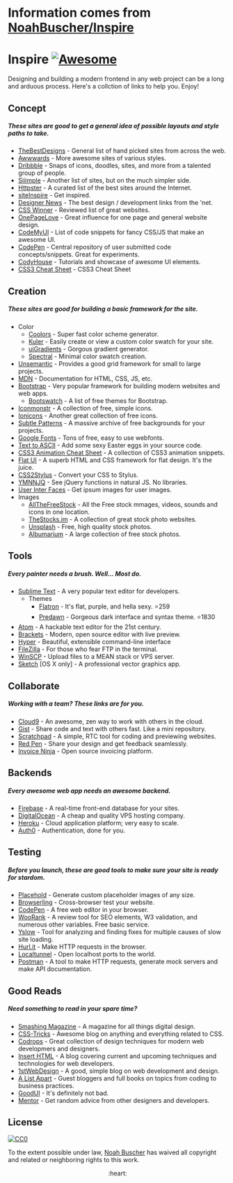 # Information comes from [NoahBuscher/Inspire](https://github.com/NoahBuscher/Inspire)
Inspire [![Awesome](https://cdn.rawgit.com/sindresorhus/awesome/d7305f38d29fed78fa85652e3a63e154dd8e8829/media/badge.svg)](https://github.com/sindresorhus/awesome)
===

Designing and building a modern frontend in any web project can be a long and arduous process. Here's a collction of links to help you. Enjoy!

## Concept
<h5>These sites are good to get a general idea of possible layouts and style paths to take.</h5>

* [TheBestDesigns](https://www.thebestdesigns.com/) - General list of hand picked sites from across the web.
* [Awwwards](http://www.awwwards.com/) - More awesome sites of various styles.
* [Dribbble](https://dribbble.com/) - Snaps of icons, doodles, sites, and more from a talented group of people.
* [Siiimple](https://siiimple.com/) - Another list of sites, but on the much simpler side.
* [Httpster](http://httpster.net/) - A curated list of the best sites around the Internet.
* [siteInspire](http://www.siteinspire.com/) - Get inspired.
* [Designer News](https://www.designernews.co/) - The best design / development links from the 'net.
* [CSS Winner](http://www.csswinner.com/) - Reviewed list of great websites.
* [OnePageLove](https://onepagelove.com/) - Great influence for one page and general website design.
* [CodeMyUI](https://codemyui.com/) - List of code snippets for fancy CSS/JS that make an awesome UI.
* [CodePen](http://codepen.io/) - Central repository of user submitted code concepts/snippets. Great for experiments.
* [CodyHouse](https://codyhouse.co/) - Tutorials and showcase of awesome UI elements.
* [CSS3 Cheat Sheet](http://www.justinaguilar.com/animations/#) - CSS3 Cheat Sheet

## Creation
<h5>These sites are good for building a basic framework for the site.</h5>

* Color
  * [Coolors](https://coolors.co/) - Super fast color scheme generator.
  * [Kuler](https://color.adobe.com/) - Easily create or view a custom color swatch for your site.
  * [uiGradients](https://uigradients.com/) - Gorgous gradient generator.
  * [Spectral](http://jxnblk.com/Spectral/) - Minimal color swatch creation.
* [Unsemantic](http://unsemantic.com) - Provides a good grid framework for small to large projects.
* [MDN](https://developer.mozilla.org) - Documentation for HTML, CSS, JS, etc.
* [Bootstrap](http://getbootstrap.com) - Very popular framework for building modern websites and web apps.
  * [Bootswatch](http://bootswatch.com) - A list of free themes for Bootstrap.
* [Iconmonstr](http://iconmonstr.com) - A collection of free, simple icons.
* [Ionicons](http://ionicons.com) - Another great collection of free icons.
* [Subtle Patterns](http://subtlepatterns.com) - A massive archive of free backgrounds for your projects.
* [Google Fonts](https://www.google.com/fonts) - Tons of free, easy to use webfonts.
* [Text to ASCII](http://patorjk.com/software/taag/#p=display&f=Graffiti&t=Type%20Something%20) - Add some sexy Easter eggs in your source code.
* [CSS3 Animation Cheat Sheet](http://www.justinaguilar.com/animations/) - A collection of CSS3 animation snippets.
* [Flat UI](http://designmodo.github.io/Flat-UI/) - A superb HTML and CSS framework for flat design. It's the juice.
* [CSS2Stylus](http://css2stylus.com) - Convert your CSS to Stylus.
* [YMNNJQ](http://youmightnotneedjquery.com) - See jQuery functions in natural JS. No libraries.
* [User Inter Faces](http://uifaces.com) - Get ipsum images for user images.
* Images
  * [AllTheFreeStock](http://allthefreestock.com/) - All the Free stock mmages, videos, sounds and icons in one location.
  * [TheStocks.im](http://thestocks.im) - A collection of great stock photo websites.
  * [Unsplash](https://unsplash.com) - Free, high quality stock photos.
  * [Albumarium](http://albumarium.com) - A large collection of free stock photos.

## Tools
<h5>Every painter needs a brush. Well... Most do.</h5>

* [Sublime Text](https://www.sublimetext.com) - A very popular text editor for developers.
  * Themes
    * [Flatron](https://github.com/noahbuscher/Flatron) - It's flat, purple, and hella sexy. :star:259
    * [Predawn](https://github.com/jamiewilson/predawn) - Gorgeous dark interface and syntax theme. :star:1830
* [Atom](https://atom.io) - A hackable text editor for the 21st century.
* [Brackets](http://brackets.io/) - Modern, open source editor with live preview.
* [Hyper](https://hyper.is) - Beautiful, extensible command-line interface
* [FileZilla](https://filezilla-project.org) - For those who fear FTP in the terminal.
* [WinSCP](http://winscp.net) - Upload files to a MEAN stack or VPS server.
* [Sketch](http://www.sketchapp.com/) [OS X only] - A professional vector graphics app.

## Collaborate
<h5>Working with a team? These links are for you.</h5>

* [Cloud9](https://c9.io) - An awesome, zen way to work with others in the cloud.
* [Gist](https://gist.github.com) - Share code and text with others fast. Like a mini repository.
* [Scratchpad](http://scratchpad.io) - A simple, RTC tool for coding and previewing websites.
* [Red Pen](https://redpen.io) - Share your design and get feedback seamlessly.
* [Invoice Ninja](https://www.invoiceninja.com) - Open source invoicing platform.

## Backends
<h5>Every awesome web app needs an awesome backend.</h5>

* [Firebase](https://www.firebase.com) - A real-time front-end database for your sites.
* [DigitalOcean](https://www.digitalocean.com/) - A cheap and quality VPS hosting company.
* [Heroku](https://www.heroku.com) - Cloud application platform; very easy to scale.
* [Auth0](https://auth0.com/) - Authentication, done for you.

## Testing
<h5>Before you launch, these are good tools to make sure your site is ready for stardom.</h5>

* [Placehold](http://placehold.it) - Generate custom placeholder images of any size.
* [Browserling](https://www.browserling.com/) - Cross-browser test your website.
* [CodePen](http://codepen.io) - A free web editor in your browser.
* [WooRank](https://www.woorank.com/) - A review tool for SEO elements, W3 validation, and numerous other variables. Free basic service.
* [Yslow](http://yslow.org) - Tool for analyzing and finding fixes for multiple causes of slow site loading.
* [Hurl.it](https://www.hurl.it/) - Make HTTP requests in the browser.
* [Localtunnel](http://localtunnel.me) - Open localhost ports to the world.
* [Postman](https://www.getpostman.com/) - A tool to make HTTP requests, generate mock servers and make API documentation.

## Good Reads
<h5>Need something to read in your spare time?</h5>

* [Smashing Magazine](http://www.smashingmagazine.com) - A magazine for all things digital design.
* [CSS-Tricks](https://css-tricks.com/) - Awesome blog on anything and everything related to CSS.
* [Codrops](http://tympanus.net/codrops/) - Great collection of design techniques for modern web developmers and designers.
* [Insert HTML](http://www.inserthtml.com) - A blog covering current and upcoming techniques and technologies for web developers.
* [1stWebDesign](http://www.1stwebdesigner.com/blog/) - A good, simple blog on web development and design.
* [A List Apart](http://alistapart.com) - Guest bloggers and full books on topics from coding to business practices.
* [GoodUI](http://goodui.org) - It's definitely not bad.
* [Mentor](http://www.mentor.so/) - Get random advice from other designers and developers.

## License

[![CC0](http://i.creativecommons.org/p/zero/1.0/88x31.png)](http://creativecommons.org/publicdomain/zero/1.0/)

To the extent possible under law, [Noah Buscher](http://noahbuscher.com) has waived all copyright and related or neighboring rights to this work.

<div align="center">:heart:</div>

